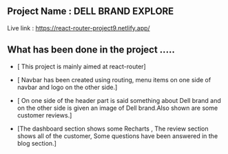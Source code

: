 ## Project Name : DELL BRAND EXPLORE

 Live link : https://react-router-project9.netlify.app/

## What has been done in the project .....

- [ This project is mainly aimed at react-router]

- [
 Navbar has been created using routing, menu items on one side of navbar and logo on the other side.]

- [ On one side of the header part is said something about Dell brand and on the other side is given an image of Dell brand.Also shown are some customer reviews.]

 - [The dashboard section shows some Recharts , The review section shows all of the customer, Some questions have been answered in the blog section.]

